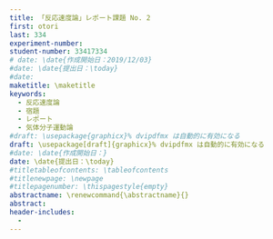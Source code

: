 ```yaml
---
title: 「反応速度論」レポート課題 No. 2
first: otori
last: 334
experiment-number: 
student-number: 33417334
# date: \date{作成開始日：2019/12/03}
#date: \date{提出日：\today}
#date: 
maketitle: \maketitle
keywords:
  - 反応速度論
  - 宿題
  - レポート
  - 気体分子運動論
#draft: \usepackage{graphicx}% dvipdfmx は自動的に有効になる
draft: \usepackage[draft]{graphicx}% dvipdfmx は自動的に有効になる
#date: \date{作成開始日：}
date: \date{提出日：\today}
#titletableofcontents: \tableofcontents 
#titlenewpage: \newpage 
#titlepagenumber: \thispagestyle{empty} 
abstractname: \renewcommand{\abstractname}{} 
abstract: 
header-includes:
  - 
---
```


<!--
<注意事項>
1/11 の講義開始時にレポートを提出すること(教卓の上に提出しておいてください。その時間以外は受け付けない)。 問題の解答は途中の計算過程も含めて記すこと。数値の単位を忘れないこと。
-->
